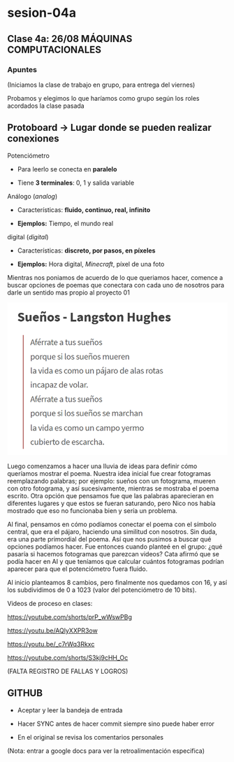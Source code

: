 # sesion-04a

## Clase 4a: 26/08 MÁQUINAS COMPUTACIONALES

### Apuntes

(Iniciamos la clase de trabajo en grupo, para entrega del viernes)

Probamos y elegimos lo que haríamos como grupo según los roles acordados la clase pasada

## Protoboard -> Lugar donde se pueden realizar conexiones

Potenciómetro

- Para leerlo se conecta en **paralelo**
  
- Tiene **3 terminales**: 0, 1 y salida variable

Análogo (*analog*)

- Características: **fluido, continuo, real, infinito**

- **Ejemplos:** Tiempo, el mundo real

digital (*digital*)

- Características: **discreto, por pasos, en píxeles**

- **Ejemplos:** Hora digital, *Minecraft*, píxel de una foto

Mientras nos poniamos de acuerdo de lo que queriamos hacer, comence a buscar opciones de poemas que conectara con cada uno de nosotros para darle un sentido mas propio al proyecto 01 

![POEMAS](./imagenes/POEMA.png) 

Luego comenzamos a hacer una lluvia de ideas para definir cómo queríamos mostrar el poema. Nuestra idea inicial fue crear fotogramas reemplazando palabras; por ejemplo: sueños con un fotograma, mueren con otro fotograma, y así sucesivamente, mientras se mostraba el poema escrito. Otra opción que pensamos fue que las palabras aparecieran en diferentes lugares y que estos se fueran saturando, pero Nico nos había mostrado que eso no funcionaba bien y sería un problema.

Al final, pensamos en cómo podíamos conectar el poema con el símbolo central, que era el pájaro, haciendo una similitud con nosotros. Sin duda, era una parte primordial del poema. Así que nos pusimos a buscar qué opciones podíamos hacer. Fue entonces cuando planteé en el grupo: ¿qué pasaría si hacemos fotogramas que parezcan videos? Cata afirmó que se podía hacer en AI y que teníamos que calcular cuántos fotogramas podrían aparecer para que el potenciómetro fuera fluido.

Al inicio planteamos 8 cambios, pero finalmente nos quedamos con 16, y así los subdividimos de 0 a 1023 (valor del potenciómetro de 10 bits).


Videos de proceso en clases:

<https://youtube.com/shorts/prP_wWswPBg>

<https://youtu.be/AQlyXXPR3ow>

<https://youtu.be/_c7rWq3Rkxc>

<https://youtube.com/shorts/S3kj9cHH_Oc>


(FALTA REGISTRO DE FALLAS Y LOGROS)

## GITHUB

- Aceptar y leer la bandeja de entrada

- Hacer SYNC antes de hacer commit siempre sino puede haber error

- En el original se revisa los comentarios personales

(Nota: entrar a google docs para ver la retroalimentación especifica)
